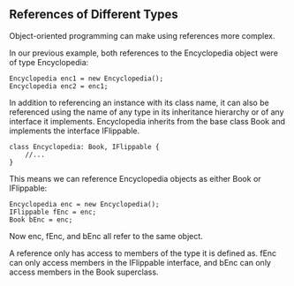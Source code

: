 ## References of Different Types

Object-oriented programming can make using references more complex.

In our previous example, both references to the Encyclopedia object were of type Encyclopedia:

```
Encyclopedia enc1 = new Encyclopedia();
Encyclopedia enc2 = enc1;

```

In addition to referencing an instance with its class name, it can also be referenced using the name of any type in its inheritance hierarchy or of any interface it implements. Encyclopedia inherits from the base class Book and implements the interface IFlippable.

```
class Encyclopedia: Book, IFlippable {
    //...
}

```

This means we can reference Encyclopedia objects as either Book or IFlippable:

```
Encyclopedia enc = new Encyclopedia();
IFlippable fEnc = enc;
Book bEnc = enc;

```

Now enc, fEnc, and bEnc all refer to the same object.

A reference only has access to members of the type it is defined as. fEnc can only access members in the IFlippable interface, and bEnc can only access members in the Book superclass.
